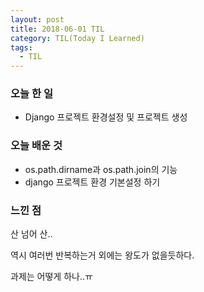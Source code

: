 ```yaml
---
layout: post
title: 2018-06-01 TIL
category: TIL(Today I Learned)
tags:
  - TIL
---
```




### 오늘 한 일

- Django 프로젝트 환경설정 및 프로젝트 생성





### 오늘 배운 것

- os.path.dirname과 os.path.join의 기능
- django 프로젝트 환경 기본설정 하기





### 느낀 점

산 넘어 산..

역시 여러번 반복하는거 외에는 왕도가 없을듯하다.

과제는 어떻게 하나..ㅠ